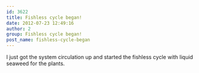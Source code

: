 ```yaml
---
id: 3622
title: Fishless cycle began!
date: 2012-07-23 12:49:16
author: 2
group: Fishless cycle began!
post_name: fishless-cycle-began
---
```


I just got the system circulation up and started the fishless cycle with liquid seaweed for the plants.